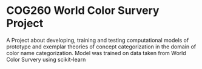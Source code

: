 # COG260 World Color Survery Project
A Project about developing, training and testing computational models of prototype and exemplar theories of concept categorization in the domain of color name categorization. Model was trained on data taken from World Color Survery using scikit-learn
